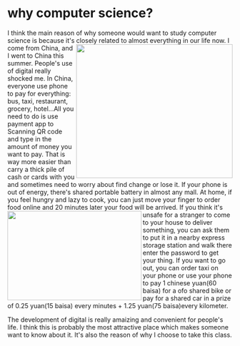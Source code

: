 # why computer science?

I think the main reason of why someone would want to study computer science is because it's closely related to almost everything in our life now.
<img align="right" src="http://p2.ifengimg.com/a/2016_32/5155f33653cf5d4_size57_w613_h428.jpg" width="350" height="300">
I come from China, and I went to China this summer. People's use of digital really shocked me. In China, everyone use phone to pay for everything: bus, taxi, restaurant, grocery, hotel...All you need to do is use payment app to Scanning QR code and type in the amount of money you want to pay. That is way more easier than carry a thick pile of cash or cards with you and sometimes need to worry about find change or lose it. If your phone is out of energy, there's shared portable battery in almost any mall. At home, if you feel hungry and lazy to cook, you can just move your finger to order food online and 20 minutes later your food will be arrived. 
<img align="left" src="https://ss1.bdstatic.com/70cFuXSh_Q1YnxGkpoWK1HF6hhy/it/u=1283676218,3026157253&fm=26&gp=0.jpg" width="300" height="200">
If you think it's unsafe for a stranger to come to your house to deliver something, you can ask them to put it in a nearby express storage station and walk there enter the password to get your thing. If you want to go out, you can order taxi on your phone or use your phone to pay 1 chinese yuan(60 baisa) for a ofo shared bike or pay for a shared car in a prize of 0.25 yuan(15 baisa) every minutes + 1.25 yuan(75 baisa)every kilometer. 

The development of digital is really amaizing and convenient for people's life. I think this is probably the most attractive place which makes someone want to know about it. It's also the reason of why I choose to take this class.
